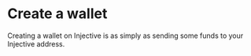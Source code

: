 # Create a wallet

Creating a wallet on Injective is as simply as sending some funds to your Injective address.&#x20;
